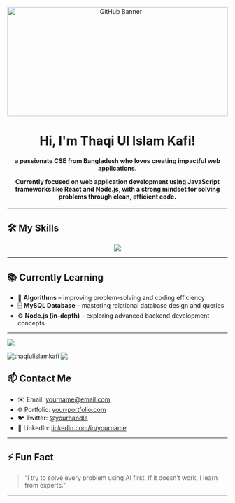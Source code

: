 <p align="center">
  <img src="https://i.postimg.cc/V61NTTrM/git-banner.png" alt="GitHub Banner" width="100%" height="250" />
</p>


<h1 align="center"><b>Hi, I'm Thaqi Ul Islam Kafi!</b></h1>
<h4 align="center">a passionate CSE from Bangladesh who loves creating impactful web applications.  

 Currently focused on **web application development** using JavaScript frameworks like **React** and **Node.js**, with a strong mindset for solving problems through clean, efficient code. </h4>

---

<h2 >🛠️ My Skills</h2>

<p align="center">
  <img src="https://skillicons.dev/icons?i=html,css,tailwind,js,react,nodejs,mongodb,cpp,java" />
</p>

---

## 📚 Currently Learning

- 🧮 **Algorithms** – improving problem-solving and coding efficiency  
- 🗄️ **MySQL Database** – mastering relational database design and queries  
- ⚙️ **Node.js (in-depth)** – exploring advanced backend development concepts  

---
![](https://komarev.com/ghpvc/?username=thaqiulislamkafi&color=blue)

<p><img align="left" src="https://github-readme-stats.vercel.app/api/top-langs?username=thaqiulislamkafi&show_icons=true&locale=en&layout=compact" alt="thaqiulislamkafi" /></p>
 <img src="https://github-readme-stats.vercel.app/api?username=thaqiulislamkafi&show_icons=true&theme=radical&hide_title=false&count_private=true&cache_seconds=1800" />

## 📫 Contact Me

- ✉️ Email: yourname@email.com
- 🌐 Portfolio: [your-portfolio.com](https://your-portfolio.com)
- 🐦 Twitter: [@yourhandle](https://twitter.com/yourhandle)
- 💼 LinkedIn: [linkedin.com/in/yourname](https://linkedin.com/in/yourname)

---

## ⚡ Fun Fact

> “I try to solve every problem using AI first. If it doesn’t work, I learn from experts.”

---
